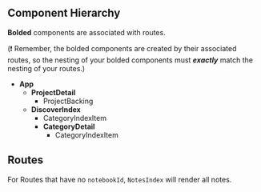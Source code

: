 ## Component Hierarchy

**Bolded** components are associated with routes.

(:exclamation: Remember, the bolded components are created by their
associated routes, so the nesting of your bolded components must
_**exactly**_ match the nesting of your routes.)

* **App**
  * **ProjectDetail**
    * ProjectBacking
  * **DiscoverIndex**
    * CategoryIndexItem
    * **CategoryDetail**
      * CategoryIndexItem



## Routes



For Routes that have no `notebookId`, `NotesIndex` will render all
notes.
